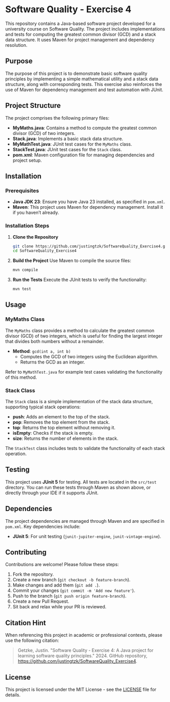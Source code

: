 <!--
SPDX-FileCopyrightText: 2024 Justin Getzke

SPDX-License-Identifier: MIT
-->

# Software Quality - Exercise 4

This repository contains a Java-based software project developed for a university course on Software Quality. The project includes implementations and tests for computing the greatest common divisor (GCD) and a stack data structure. It uses Maven for project management and dependency resolution.

## Purpose

The purpose of this project is to demonstrate basic software quality principles by implementing a simple mathematical utility and a stack data structure, along with corresponding tests. This exercise also reinforces the use of Maven for dependency management and test automation with JUnit.

## Project Structure

The project comprises the following primary files:

- **MyMaths.java**: Contains a method to compute the greatest common divisor (GCD) of two integers.
- **Stack.java**: Implements a basic stack data structure.
- **MyMathTest.java**: JUnit test cases for the `MyMaths` class.
- **StackTest.java**: JUnit test cases for the `Stack` class.
- **pom.xml**: Maven configuration file for managing dependencies and project setup.

## Installation

### Prerequisites

- **Java JDK 23**: Ensure you have Java 23 installed, as specified in `pom.xml`.
- **Maven**: This project uses Maven for dependency management. Install it if you haven’t already.

### Installation Steps

1. **Clone the Repository**
   ```bash
   git clone https://github.com/justingtzk/SoftwareQuality_Exercise4.git
   cd SoftwareQuality_Exercise4
   ```

2. **Build the Project**
   Use Maven to compile the source files:
   ```bash
   mvn compile
   ```

3. **Run the Tests**
   Execute the JUnit tests to verify the functionality:
   ```bash
   mvn test
   ```

## Usage

### MyMaths Class

The `MyMaths` class provides a method to calculate the greatest common divisor (GCD) of two integers, which is useful for finding the largest integer that divides both numbers without a remainder.

- **Method**: `gcd(int a, int b)`
  - Computes the GCD of two integers using the Euclidean algorithm.
  - Returns the GCD as an integer.

Refer to `MyMathTest.java` for example test cases validating the functionality of this method.

### Stack Class

The `Stack` class is a simple implementation of the stack data structure, supporting typical stack operations:

- **push**: Adds an element to the top of the stack.
- **pop**: Removes the top element from the stack.
- **top**: Returns the top element without removing it.
- **isEmpty**: Checks if the stack is empty.
- **size**: Returns the number of elements in the stack.

The `StackTest` class includes tests to validate the functionality of each stack operation.

## Testing

This project uses **JUnit 5** for testing. All tests are located in the `src/test` directory. You can run these tests through Maven as shown above, or directly through your IDE if it supports JUnit.

## Dependencies

The project dependencies are managed through Maven and are specified in `pom.xml`. Key dependencies include:

- **JUnit 5**: For unit testing (`junit-jupiter-engine`, `junit-vintage-engine`).

## Contributing

Contributions are welcome! Please follow these steps:

1. Fork the repository.
2. Create a new branch (`git checkout -b feature-branch`).
3. Make changes and add them (`git add .`).
4. Commit your changes (`git commit -m 'Add new feature'`).
5. Push to the branch (`git push origin feature-branch`).
6. Create a new Pull Request.
7. Sit back and relax while your PR is reviewed.

## Citation Hint

When referencing this project in academic or professional contexts, please use the following citation:

> Getzke, Justin. "Software Quality - Exercise 4: A Java project for learning software quality principles." 2024. GitHub repository, https://github.com/justingtzk/SoftwareQuality_Exercise4.

## License

This project is licensed under the MIT License - see the [LICENSE](LICENSES/MIT.txt) file for details.
